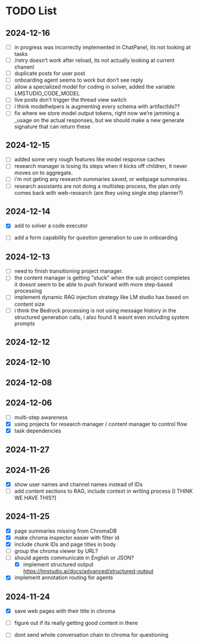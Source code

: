 # TODO List

## 2024-12-16

- [ ] in progress was incorrectly implemented in ChatPanel, its not looking at tasks
- [ ] /retry doesn’t work after reload, its not actually looking at current chanenl
- [ ] duplicate posts for user post
- [ ] onboarding agent seems to work but don’t see reply
- [ ] allow a specialized model for coding in solver, added the variable LMSTUDIO_CODE_MODEL
- [ ] live posts don’t trigger the thread view switch
- [ ] i think modelhelpers is augmenting every schema with artifactIds??
- [ ] fix where we store model output tokens, right now we’re jamming a _usage on the actual responses, but we should make a new generate signature that can return these

## 2024-12-15

- [ ] added some very rough features like model response caches
- [ ] research manager is losing its steps when it kicks off children, it never moves on to aggregate.
- [ ] i'm not geting any research summaries saved, or webpage summaries.
- [ ] research assistants are not doing a multistep process, the plan only comes back with web-research (are they using single step planner?)

## 2024-12-14

- [x] add to solver a code executor
- [ ] add a form capability for question generation to use in onboarding


## 2024-12-13

- [ ] need to finish transitioning project manager.
- [ ] the content manager is getting "stuck" when the sub project completes it doesnt seem to be able to push forward with more step-based processing
- [ ] implement dynamic RAG injection strategy like LM studio has based on content size
- [ ] i think the Bedrock processing is not using message history in the structured generation calls, i also found it wasnt even including system prompts

## 2024-12-12

## 2024-12-10

## 2024-12-08

## 2024-12-06

- [ ] multi-step awareness
- [x] using projects for research manager / content manager to control flow
- [x] task dependencies

## 2024-11-27

## 2024-11-26

- [x] show user names and channel names instead of IDs
- [ ] add content sections to RAG, include context in writing process \[I THINK WE HAVE THIS?\]

## 2024-11-25

- [x] page summaries missing from ChromaDB
- [x] make chroma inspector easier with filter id
- [x] include chunk IDs and page titles in body
- [ ] group the chroma viewer by URL?
- [ ] should agents communicate in English or JSON?
  - [x] implement structured output <https://lmstudio.ai/docs/advanced/structured-output>
- [x] implement annotation routing for agents

## 2024-11-24

- [x] save web pages with their title in chroma
- [ ] figure out if its really getting good content in there
- [ ] dont send whole conversation chain to chroma for questioning


